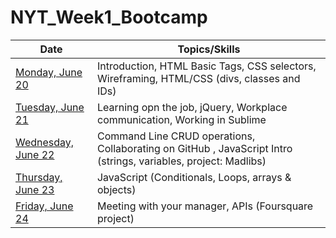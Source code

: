 # NYT_Week1_Bootcamp

| Date | Topics/Skills| 
|--------|-----|
| [Monday, June 20](days/day1)| Introduction, HTML Basic Tags, CSS selectors, Wireframing, HTML/CSS (divs, classes and IDs)  | 
|  [Tuesday, June 21](days/day2) | Learning opn the job, jQuery, Workplace communication, Working in Sublime | 
| [Wednesday, June 22](days/day3) | Command Line CRUD operations, Collaborating on GitHub , JavaScript Intro (strings, variables, project: Madlibs)| 
| [Thursday, June 23](days/day4) | JavaScript (Conditionals, Loops, arrays & objects) |
| [Friday, June 24](days/day1) | Meeting with your manager, APIs (Foursquare project) |  